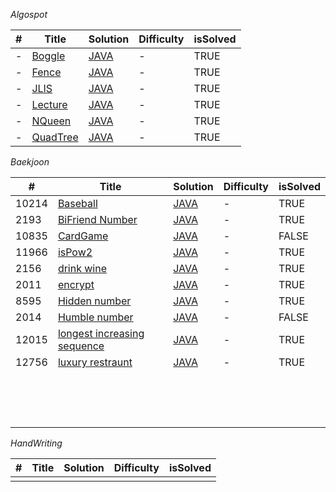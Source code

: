 *Algospot*<br>

| # | Title | Solution | Difficulty | isSolved |
|---| ---| --- | ---| ---|
| - | [Boggle](https://algospot.com/judge/problem/read/BOGGLE) | [JAVA](https://github.com/rtef23/Algorithm/blob/master/Algospot/BoggleGame/MainBoggle.java) | - | TRUE |
| - | [Fence](https://algospot.com/judge/problem/read/FENCE)| [JAVA](https://github.com/rtef23/Algorithm/blob/master/Algospot/FENCE/MainFence.java)| - | TRUE |
| - | [JLIS](https://algospot.com/judge/problem/read/JLIS)| [JAVA](https://github.com/rtef23/Algorithm/blob/master/Algospot/JLIS/MainJLIS.java)| - | TRUE |
| - | [Lecture](https://algospot.com/judge/problem/read/LECTURE)| [JAVA](https://github.com/rtef23/Algorithm/blob/master/Algospot/LECTURE/MainLecture.java)| - | TRUE |
| - | [NQueen](https://algospot.com/judge/problem/read/NQUEEN)| [JAVA](https://github.com/rtef23/Algorithm/blob/master/Algospot/NQueen/MainNQueen.java)| - | TRUE |
| - | [QuadTree](https://algospot.com/judge/problem/read/QUADTREE)| [JAVA](https://github.com/rtef23/Algorithm/blob/master/Algospot/QuodTree/MainQuod.java)| - | TRUE |


*Baekjoon*<br>

| # | Title | Solution | Difficulty | isSolved |
|---| ---| --- | ---| ---|
| 10214 | [Baseball](https://acmicpc.net/problem/10214) | [JAVA](https://github.com/rtef23/Algorithm/blob/master/BaekJoon/BaseBall/MainBaseBall.java) | - | TRUE |
| 2193 | [BiFriend Number](https://acmicpc.net/problem/2193)| [JAVA](https://github.com/rtef23/Algorithm/blob/master/BaekJoon/BiFriendNum/MainPro2193.java)| - | TRUE |
| 10835 | [CardGame](https://acmicpc.net/problem/10835)| [JAVA](https://github.com/rtef23/Algorithm/blob/master/BaekJoon/CardGame/MainPro10835.java)| - | FALSE |
| 11966 | [isPow2](https://acmicpc.net/problem/11966)| [JAVA](https://github.com/rtef23/Algorithm/blob/master/BaekJoon/Chk2Pow2/MainPro11966.java)| - | TRUE|
| 2156 | [drink wine](https://acmicpc.net/problem/2156)| [JAVA](https://github.com/rtef23/Algorithm/blob/master/BaekJoon/DrinkWine/MainPro2156.java)| - | TRUE |
| 2011 | [encrypt](https://acmicpc.net/problem/2011)| [JAVA](https://github.com/rtef23/Algorithm/blob/master/BaekJoon/Encrypt/MainPro2011.java)| - | TRUE |
| 8595 | [Hidden number](https://acmicpc.net/problem/8595)| [JAVA](https://github.com/rtef23/Algorithm/blob/master/BaekJoon/HiddenNum/MainPro8595.java)| - | TRUE |
| 2014 | [Humble number](https://acmicpc.net/problem/2014)| [JAVA](https://github.com/rtef23/Algorithm/blob/master/BaekJoon/HumbleNumber/MainPro2014.java)| - | FALSE |
| 12015 | [longest increasing sequence](https://acmicpc.net/problem/12015)| [JAVA](https://github.com/rtef23/Algorithm/blob/master/BaekJoon/IncNumSeq2/MainPro12015_2.java)| - | TRUE |
| 12756 | [luxury restraunt](https://acmicpc.net/problem/12756)| [JAVA](https://github.com/rtef23/Algorithm/blob/master/BaekJoon/LuxuryRestraunt/MainPro12756.java)| - | TRUE |
||||||
||||||
||||||
||||||
||||||
||||||
||||||
||||||
||||||
||||||
||||||
||||||
||||||
||||||
||||||


*HandWriting*<br>

| # | Title | Solution | Difficulty | isSolved|
|---|---|---|---|---|
||||||

